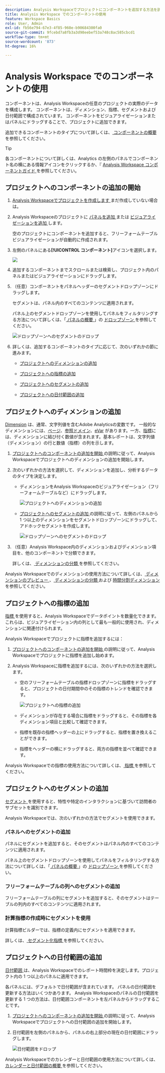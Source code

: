 ```yaml
---
description: Analysis Workspaceでプロジェクトにコンポーネントを追加する方法を説明します
title: Analysis Workspace でのコンポーネントの使用
feature: Workspace Basics
role: User, Admin
exl-id: fb56e794-67e3-4f85-960e-b90684300fa0
source-git-commit: 9fcebd7a8fb3a3d98eebef53a748c8ac585cbcd1
workflow-type: tm+mt
source-wordcount: '873'
ht-degree: 16%

---
```


# Analysis Workspace でのコンポーネントの使用

コンポーネントは、Analysis Workspaceの任意のプロジェクトの実際のデータを構成します。 コンポーネントは、ディメンション、指標、セグメントおよび日付範囲で構成されています。 コンポーネントをビジュアライゼーションまたはパネルにドラッグすることで、プロジェクトに追加できます。

追加できるコンポーネントのタイプについて詳しくは、[ コンポーネントの概要 ](/help/analyze/analysis-workspace/components/analysis-workspace-components.md) を参照してください。

>[!TIP]
>
>各コンポーネントについて詳しくは、Analytics の左側のパネルでコンポーネント名の横にある情報アイコンをクリックするか、『 [Analysis Workspace コンポーネントガイド ](/help/components/home.md) を参照してください。

## プロジェクトへのコンポーネントの追加の開始

1. [Analysis Workspaceでプロジェクトを作成します ](/help/analyze/analysis-workspace/build-workspace-project/create-projects.md) まだ作成していない場合は。

1. Analysis Workspaceのプロジェクトに [ パネルを追加 ](/help/analyze/analysis-workspace/c-panels/panels.md) または [ ビジュアライゼーションを追加 ](/help/analyze/analysis-workspace/visualizations/freeform-analysis-visualizations.md#add-visualizations-to-a-panel) します。

   空のプロジェクトにコンポーネントを追加すると、フリーフォームテーブル ビジュアライゼーションが自動的に作成されます。

1. 左側のパネルにある&#x200B;**[!UICONTROL コンポーネント]**&#x200B;アイコンを選択します。

   ![](assets/build-components.png)

1. 追加するコンポーネントまでスクロールまたは検索し、プロジェクト内のパネルまたはビジュアライゼーションにドラッグします。

1. （任意）コンポーネントをパネルヘッダーのセグメントドロップゾーンにドラッグします。

   セグメントは、パネル内のすべてのコンテンツに適用されます。

   パネル上のセグメントドロップゾーンを使用してパネルをフィルタリングする方法について詳しくは、「[ パネルの概要 ](/help/analyze/analysis-workspace/c-panels/panels.md)」の [ ドロップゾーン ](/help/analyze/analysis-workspace/c-panels/panels.md#drop-zone) を参照してください。

   ![ドロップゾーンへのセグメントのドロップ](assets/segment-dropzone.png)

1. 詳しくは、追加するコンポーネントのタイプに応じて、次のいずれかの節に進みます。

   * [プロジェクトへのディメンションの追加](#add-dimensions-to-a-project)

   * [プロジェクトへの指標の追加](#add-metrics-to-a-project)

   * [プロジェクトへのセグメントの追加](#add-segments-to-a-project)

   * [プロジェクトへの日付範囲の追加](#add-date-ranges-to-a-project)

## プロジェクトへのディメンションの追加

[Dimension](/help/components/dimensions/overview.md) は、通常、文字列値を含むAdobe Analyticsの変数です。 一般的なディメンションには、[ページ](/help/components/dimensions/page.md)、[参照ドメイン](/help/components/dimensions/referring-domain.md)、[eVar](/help/components/dimensions/evar.md) があります。一方、[指標](/help/components/metrics/overview.md)には、ディメンションに結び付く数値が含まれます。基本レポートは、文字列値（ディメンション）の行と数値（指標）の列を示します。

1. [ プロジェクトへのコンポーネントの追加を開始 ](#begin-adding-components-to-a-project) の説明に従って、Analysis Workspaceでプロジェクトへのディメンションの追加を開始します。

1. 次のいずれかの方法を選択して、ディメンションを追加し、分析するデータのタイプを決定します。

   * ディメンションをAnalysis Workspaceのビジュアライゼーション（フリーフォームテーブルなど）にドラッグします。

     ![ プロジェクトへのディメンションの追加 ](assets/add-dimensions.png)

   * [ プロジェクトへのセグメントの追加 ](#add-segments-to-a-project) の説明に従って、左側のパネルから 1 つ以上のディメンションをセグメントドロップゾーンにドラッグして、アドホックセグメントを作成します。

     ![ドロップゾーンへのセグメントのドロップ](assets/segment-dropzone.png)

1. （任意）Analysis Workspace内のディメンションおよびディメンション項目を、他のコンポーネントで分類できます。

   詳しくは、[ ディメンションの分類 ](/help/analyze/analysis-workspace/components/dimensions/t-breakdown-fa.md) を参照してください。

Analysis Workspaceでのディメンションの使用方法について詳しくは、[ ディメンションのプレビュー ](/help/analyze/analysis-workspace/components/dimensions/view-dimensions.md)、[ ディメンションの分類 ](/help/analyze/analysis-workspace/components/dimensions/t-breakdown-fa.md) および [ 時間分割ディメンション ](/help/analyze/analysis-workspace/components/dimensions/time-parting-dimensions.md) を参照してください。

## プロジェクトへの指標の追加

[ 指標 ](/help/analyze/analysis-workspace/components/apply-create-metrics.md) を使用すると、Analysis Workspaceでデータポイントを数量化できます。 これらは、ビジュアライゼーション内の列として最も一般的に使用され、ディメンションに関連付けられます。

Analysis Workspaceでプロジェクトに指標を追加するには：

1. [ プロジェクトへのコンポーネントの追加を開始 ](#begin-adding-components-to-a-project) の説明に従って、Analysis Workspaceでプロジェクトに指標を追加し始めます。

1. Analysis Workspaceに指標を追加するには、次のいずれかの方法を選択します。

   * 空のフリーフォームテーブルの指標ドロップゾーンに指標をドラッグすると、プロジェクトの日付期間中のその指標のトレンドを確認できます。

     ![ プロジェクトへの指標の追加 ](assets/add-metrics.png)

   * ディメンションが存在する場合に指標をドラッグすると、その指標を各ディメンション項目と比較して確認できます。

   * 指標を既存の指標ヘッダーの上にドラッグすると、指標を置き換えることができます。

   * 指標をヘッダーの横にドラッグすると、両方の指標を並べて確認できます。

Analysis Workspaceでの指標の使用方法について詳しくは、[ 指標 ](/help/analyze/analysis-workspace/components/apply-create-metrics.md) を参照してください。

## プロジェクトへのセグメントの追加

[ セグメント ](/help/components/segmentation/seg-overview.md) を使用すると、特性や特定のインタラクションに基づいて訪問者のサブセットを識別できます。

Analysis Workspaceでは、次のいずれかの方法でセグメントを使用できます。

### パネルへのセグメントの追加

パネルにセグメントを追加すると、そのセグメントはパネル内のすべてのコンテンツに適用されます。

パネル上のセグメントドロップゾーンを使用してパネルをフィルタリングする方法について詳しくは、「[ パネルの概要 ](/help/analyze/analysis-workspace/c-panels/panels.md)」の [ ドロップゾーン ](/help/analyze/analysis-workspace/c-panels/panels.md#drop-zone) を参照してください。

### フリーフォームテーブルの列へのセグメントの追加

フリーフォームテーブルの列にセグメントを追加すると、そのセグメントはテーブルの列内のすべてのコンテンツに適用されます。

### 計算指標の作成時にセグメントを使用

計算指標ビルダーでは、指標の定義内にセグメントを適用できます。

詳しくは、[ セグメント化指標 ](/help/components/c-calcmetrics/c-workflow/cm-workflow/c-build-metrics/metrics-with-segments.md) を参照してください。

## プロジェクトへの日付範囲の追加

[ 日付範囲 ](/help/analyze/analysis-workspace/components/calendar-date-ranges/custom-date-ranges.md) は、Analysis Workspaceでのレポート時間枠を決定します。プロジェクト内の 1 つ以上のパネルに適用できます。

各パネルには、デフォルトで日付範囲が含まれています。 パネルの日付範囲を更新する方法はいくつかあります。 Analysis Workspaceのパネルの日付範囲を更新する 1 つの方法は、日付範囲コンポーネントを左パネルからドラッグすることです。

1. [ プロジェクトへのコンポーネントの追加を開始 ](#begin-adding-components-to-a-project) の説明に従って、Analysis Workspaceでプロジェクトへの日付範囲の追加を開始します。

1. 日付範囲を左側のパネルから、パネルの右上部分の現在の日付範囲にドラッグします。

   ![ 日付範囲をドロップ ](assets/daterange-drop.png)

Analysis Workspaceでのカレンダーと日付範囲の使用方法について詳しくは、[ カレンダーと日付範囲の概要 ](/help/analyze/analysis-workspace/components/calendar-date-ranges/calendar.md) を参照してください。
